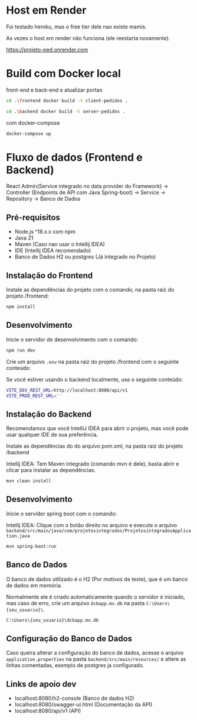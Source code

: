 # Host em Render
Foi testado heroku, mas o free tier dele nao existe mamis.

As vezes o host em render não funciona (ele reestarta novamente).

https://projeto-ped.onrender.com

# Build com Docker local
front-end e back-end e atualizar portas
```sh
cd .\frontend docker build -t client-pedidos .
```

```sh
cd .\backend docker build -t server-pedidos .
```
com docker-compose
```sh
docker-compose up
```


# Fluxo de dados (Frontend e Backend)

React Admin(Service integrado no data provider do Framework) -> Controller (Endpoints de API com Java Spring-boot) -> Service -> Repository -> Banco de Dados

## Pré-requisitos

- Node.js ^18.x.x com npm
- Java 21
- Maven (Caso nao usar o Intellij IDEA)
- IDE (Intellij IDEA recomendado)
- Banco de Dados H2 ou postgres (Já integrado no Projeto)

## Instalação do Frontend

Instale as dependências do projeto com o comando, na pasta raiz do projeto /frontend:

```sh
npm install
```

## Desenvolvimento

Inicie o servidor de desenvolvimento com o comando:

```sh
npm run dev
```

Crie um arquivo `.env` na pasta raiz do projeto /frontend com o seguinte conteúdo:

Se você estiver usando o backend localmente, use o seguinte conteúdo:
```sh
VITE_DEV_REST_URL=http://localhost:8080/api/v1
VITE_PROD_REST_URL=''
```


## Instalação do Backend

Recomendamos que você IntelliJ IDEA para abrir o projeto, mas você pode usar qualquer IDE de sua preferência.

Instale as dependências do do arquivo pom.xml, na pasta raiz do projeto /backend

Intellij IDEA: Tem Maven integrado (comando mvn é dele), basta abrir e clicar para instalar as dependências.

```sh
mvn clean install
```

## Desenvolvimento

Inicie o servidor spring boot com o comando:

Intellij IDEA: Clique com o botão direito no arquivo e execute o arquivo `backend/src/main/java/com/projetosintegrados/ProjetosintegradosApplication.java`

```sh
mvn spring-boot:run
```

## Banco de Dados

O banco de dados utilizado é o H2 (Por motivos de teste), que é um banco de dados em memória. 

Normalmente ele é criado automaticamente quando o servidor é iniciado, 
mas caso de erro, crie um arquivo `dcbapp.mv.db` na pasta `C:\Users\{seu_usuario}\`.

```sh
C:\Users\{seu_usuario}\dcbapp.mv.db
```

## Configuração do Banco de Dados

Caso queira alterar a configuração do banco de dados, acesse o arquivo `application.properties` 
na pasta `backend/src/main/resources/` e altere as linhas comentadas, exemplo de postgres ja configurado.


## Links de apoio dev

- localhost:8080/h2-console (Banco de dados H2)
- localhost:8080/swagger-ui.html (Documentação da API)
- localhost:8080/api/v1 (API)

